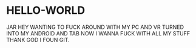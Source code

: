 # HELLO-WORLD
JAR
HEY WANTING TO FUCK AROUND WITH MY PC AND VR TURNED INTO MY ANDROID AND TAB
NOW I WANNA FUCK WITH ALL MY STUFF
THANK GOD I FOUN GIT.
